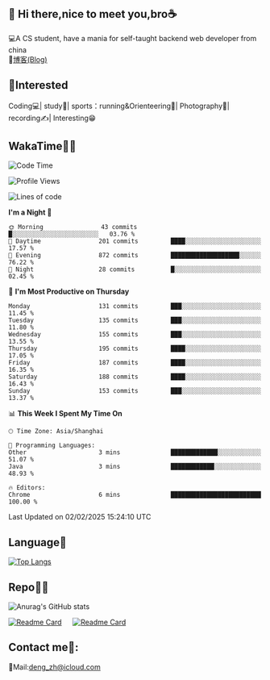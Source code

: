 👋 Hi there,nice to meet you,bro☕
---
💻A CS student, have a mania for self-taught backend web developer from china   
📌[博客(Blog)](https://github.com/HealUP/MyBlog)

 <!-- waka-box start -->
 <!-- waka-box end -->
 
🧲**Interested**
--
Coding💻| study📖| sports：running&Orienteering🏃‍| Photography📸| recording✍️| Interesting😁

WakaTime👨‍💻
---
<!--START_SECTION:waka-->
![Code Time](http://img.shields.io/badge/Code%20Time-2%2C472%20hrs%2033%20mins-blue)

![Profile Views](http://img.shields.io/badge/Profile%20Views-0-blue)

![Lines of code](https://img.shields.io/badge/From%20Hello%20World%20I%27ve%20Written-205.1%20thousand%20lines%20of%20code-blue)

**I'm a Night 🦉** 

```text
🌞 Morning                43 commits          █░░░░░░░░░░░░░░░░░░░░░░░░   03.76 % 
🌆 Daytime                201 commits         ████░░░░░░░░░░░░░░░░░░░░░   17.57 % 
🌃 Evening                872 commits         ███████████████████░░░░░░   76.22 % 
🌙 Night                  28 commits          █░░░░░░░░░░░░░░░░░░░░░░░░   02.45 % 
```
📅 **I'm Most Productive on Thursday** 

```text
Monday                   131 commits         ███░░░░░░░░░░░░░░░░░░░░░░   11.45 % 
Tuesday                  135 commits         ███░░░░░░░░░░░░░░░░░░░░░░   11.80 % 
Wednesday                155 commits         ███░░░░░░░░░░░░░░░░░░░░░░   13.55 % 
Thursday                 195 commits         ████░░░░░░░░░░░░░░░░░░░░░   17.05 % 
Friday                   187 commits         ████░░░░░░░░░░░░░░░░░░░░░   16.35 % 
Saturday                 188 commits         ████░░░░░░░░░░░░░░░░░░░░░   16.43 % 
Sunday                   153 commits         ███░░░░░░░░░░░░░░░░░░░░░░   13.37 % 
```


📊 **This Week I Spent My Time On** 

```text
🕑︎ Time Zone: Asia/Shanghai

💬 Programming Languages: 
Other                    3 mins              █████████████░░░░░░░░░░░░   51.07 % 
Java                     3 mins              ████████████░░░░░░░░░░░░░   48.93 % 

🔥 Editors: 
Chrome                   6 mins              █████████████████████████   100.00 % 
```


 Last Updated on 02/02/2025 15:24:10 UTC
<!--END_SECTION:waka-->

Language🚀
---
[![Top Langs](https://github-readme-stats.vercel.app/api/top-langs/?username=HealUP&layout=compact&hide_border=true)](https://github.com/HealUP)

Repo🧑‍💻
---
![Anurag's GitHub stats](https://github-readme-stats.vercel.app/api?username=HealUP&count_private=true&show_icons=true&theme=gruvbox&hide_border=true) 

[![Readme Card](https://github-readme-stats.vercel.app/api/pin/?username=HealUP&repo=InternetEy&theme=transparent)](https://github.com/HealUP/InternetEy) &emsp;
[![Readme Card](https://github-readme-stats.vercel.app/api/pin/?username=HealUP&repo=CampusExperience&theme=transparent)](https://github.com/HealUP/CampusExperience)


Contact me📱:
---
📮Mail:deng_zh@icloud.com  
